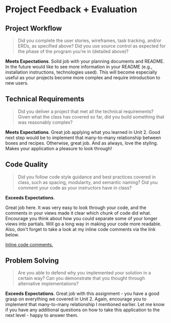 # Project Feedback + Evaluation

## Project Workflow

>Did you complete the user stories, wireframes, task tracking, and/or ERDs, as specified above? Did you use source control as expected for the phase of the program you’re in (detailed above)?

**Meets Expectations**. Solid job with your planning documents and README. In the future would like to see more information in your README (e.g., installation instructions, technologies used). This will become especially useful as your projects become more complex and require introduction to new users.

## Technical Requirements

>Did you deliver a project that met all the technical requirements? Given what the class has covered so far, did you build something that was reasonably complex?

**Meets Expectations**. Great job applying what you learned in Unit 2. Good next step would be to implement that many-to-many relationship between boxes and recipes. Otherwise, great job. And as always, love the styling. Makes your application a pleasure to look through!

## Code Quality

>Did you follow code style guidance and best practices covered in class, such as spacing, modularity, and semantic naming? Did you comment your code as your instructors have in class?

**Exceeds Expectations**.

Great job here. It was very easy to look through your code, and the comments in your views made it clear which chunk of code did what. Encourage you think about how you could separate some of your longer views into partials. Will go a long way in making your code more readable. Also, don't forget to take a look at my inline code comments via the link below.

[Inline code comments.](https://github.com/jordanbrauner/project-2/pull/1/files)

## Problem Solving

>Are you able to defend why you implemented your solution in a certain way? Can you demonstrate that you thought through alternative implementations?

**Exceeds Expectations**. Great job with this assignment - you have a good grasp on everything we covered in Unit 2. Again, encourage you to implement that many-to-many relationship I mentioned earlier. Let me know if you have any additional questions on how to take this application to the next level - happy to answer them.
